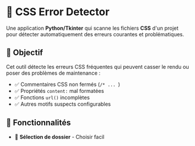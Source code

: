 # 🧠 CSS Error Detector

Une application **Python/Tkinter** qui scanne les fichiers **CSS** d'un projet pour détecter automatiquement des erreurs courantes et problématiques.

## 🎯 Objectif

Cet outil détecte les erreurs CSS fréquentes qui peuvent casser le rendu ou poser des problèmes de maintenance :
- ✅ Commentaires CSS non fermés (`/* ... `)
- ✅ Propriétés `content:` mal formatées 
- ✅ Fonctions `url()` incomplètes
- ✅ Autres motifs suspects configurables

## 🚀 Fonctionnalités

- 📂 **Sélection de dossier** - Choisir facil
